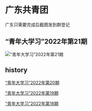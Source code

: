 # 广东共青团

广东只需要完成后截图发到群登记

## “青年大学习”2022年第21期

![“青年大学习”2022年第21期](https://h5.cyol.com/special/daxuexi/dr9ja2jkc6/images/end.jpg)

## history

[“青年大学习”2022年第20期](https://h5.cyol.com/special/daxuexi/de9ka1p9mz/images/end.jpg)

[“青年大学习”2022年第19期](https://h5.cyol.com/special/daxuexi/dw9jkp1n2x/images/end.jpg)

[“青年大学习”2022年第18期](https://h5.cyol.com/special/daxuexi/dqf9nk0c5w/images/end.jpg)
